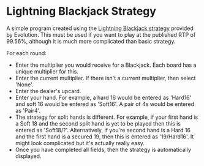 # Lightning Blackjack Strategy
A simple program created using the [Lightning Blackjack strategy](https://static.egcdn.com/frontend/evo/r2/optimalLightningBlackjackStrategy.html?gameType=lightningscalablebj&lang=en#openMenu) provided by Evolution. This must be used if you want to play at the published RTP of 99.56%, although it is much more complicated than basic strategy.

For each round:
- Enter the multiplier you would receive for a Blackjack. Each board has a unique multiplier for this.
- Enter the current multiplier. If there isn't a current multiplier, then select 'None'.
- Enter the dealer's upcard.
- Enter your hand. For example, a hard 16 would be entered as 'Hard16' and soft 16 would be entered as 'Soft16'. A pair of 4s would be entered as 'Pair4'.
- The strategy for split hands is different. For example, if your first hand is a Soft 18 and the second split hand is yet to be played then this is entered as 'Soft18/?'. Alternatively, if you're second hand is a Hard 16 and the first hand is a secured 19, then this is entered as '19/Hard16'. It might look complicated but it's actually really easy.
- Once you have completed all fields, then the strategy is automatically displayed.

